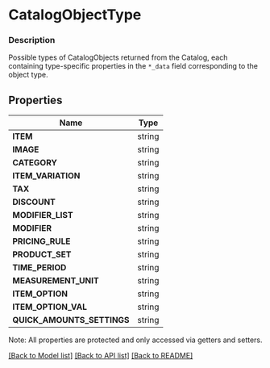 # CatalogObjectType

### Description

Possible types of CatalogObjects returned from the Catalog, each containing type-specific properties in the `*_data` field corresponding to the object type.

## Properties
Name | Type
------------ | -------------
**ITEM** | string
**IMAGE** | string
**CATEGORY** | string
**ITEM_VARIATION** | string
**TAX** | string
**DISCOUNT** | string
**MODIFIER_LIST** | string
**MODIFIER** | string
**PRICING_RULE** | string
**PRODUCT_SET** | string
**TIME_PERIOD** | string
**MEASUREMENT_UNIT** | string
**ITEM_OPTION** | string
**ITEM_OPTION_VAL** | string
**QUICK_AMOUNTS_SETTINGS** | string

Note: All properties are protected and only accessed via getters and setters.

[[Back to Model list]](../../README.md#documentation-for-models) [[Back to API list]](../../README.md#documentation-for-api-endpoints) [[Back to README]](../../README.md)

